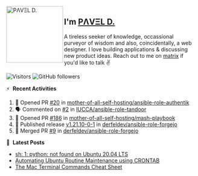<img align="left" width="150" height="150" alt="PΛVΞL D." src="https://res.cloudinary.com/dimov/image/upload/c_scale,w_150/v1674315300/logo_qxj2ir.png"/>

## I'm [PΛVΞL D.][homepage]

A tireless seeker of knowledge, occassional purveyor of wisdom and also, coincidentally, a web designer. I love building applications & discussing new product ideas. Reach out to me on [matrix][matrixto] if you'd like to talk ✌️



[homepage]: https://l.dimov.xyz/page?ref=github.com
[matrixto]: https://l.dimov.xyz/matrix?ref=github.com
[github]: https://l.dimov.xyz/github?ref=github.com
   
![Visitors](https://visitor-badge.laobi.icu/badge?page_id=sagat79.vistorsBadge)
![GitHub followers](https://img.shields.io/github/followers/sagat79?color=velvet&style=flat-square)

:zap: &nbsp;**Recent Activities**
  
<!--START_SECTION:activity-->
1. 💪 Opened PR [#20](https://github.com/mother-of-all-self-hosting/ansible-role-authentik/pull/20) in [mother-of-all-self-hosting/ansible-role-authentik](https://github.com/mother-of-all-self-hosting/ansible-role-authentik)
2. 🗣 Commented on [#2](https://github.com/IUCCA/ansible-role-tandoor/pull/2#issuecomment-2041840293) in [IUCCA/ansible-role-tandoor](https://github.com/IUCCA/ansible-role-tandoor)
3. 💪 Opened PR [#186](https://github.com/mother-of-all-self-hosting/mash-playbook/pull/186) in [mother-of-all-self-hosting/mash-playbook](https://github.com/mother-of-all-self-hosting/mash-playbook)
4. 🚀 Published release [v1.21.10-0-1](https://github.com/derfeldev/ansible-role-forgejo/releases/tag/v1.21.10-0-1) in [derfeldev/ansible-role-forgejo](https://github.com/derfeldev/ansible-role-forgejo)
5. 🎉 Merged PR [#9](https://github.com/derfeldev/ansible-role-forgejo/pull/9) in [derfeldev/ansible-role-forgejo](https://github.com/derfeldev/ansible-role-forgejo)
<!--END_SECTION:activity-->

📑 &nbsp;**Latest Posts**

<!-- DIMOV-POST-LIST:START -->
- [sh: 1: python: not found on Ubuntu 20.04 LTS](https://www.dimov.xyz/sh-1-python-not-found/)
- [Automating Ubuntu Routine Maintenance using CRONTAB](https://www.dimov.xyz/automating-ubuntu-routine-maintenance-using-crontab/)
- [The Mac Terminal Commands Cheat Sheet](https://www.dimov.xyz/the-mac-terminal-commands-cheat-sheet/)
<!-- DIMOV-POST-LIST:END -->
